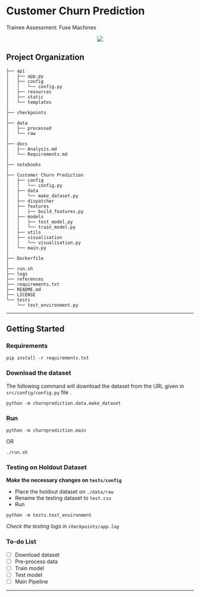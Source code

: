 Customer Churn Prediction
==============================

Trainee Assessment: Fuse Machines



<p align="center">
<img src="https://4.bp.blogspot.com/-wzReF0exOt8/WddYCM4OdYI/AAAAAAAAELg/vFEwRbLUCn8bBwVpl-vUbp6NZw_OaraTQCEwYBhgL/s1600/churn.png"  />
</p>


Project Organization
------------
```
├── api
│   ├── app.py
│   ├── config
│   │   └── config.py
│   ├── resources
│   ├── static
│   └── templates
│  
├── checkpoints
│  
├── data
│   ├── processed
│   └── raw
│  
├── docs
│   ├── Analysis.md
│   └── Requirements.md
│  
├── notebooks
│ 
├── Customer Churn Prediction
│   ├── config
│   │   └── config.py
│   ├── data
│   │   └── make_dataset.py
│   ├── dispatcher
│   ├── features
│   │   ├── build_features.py
│   ├── models
│   │   ├── test_model.py
│   │   └── train_model.py
│   ├── utils
│   ├── visualisation
│   |   └── visualisation.py
│   └── main.py
│ 
├── Dockerfile
│ 
├── run.sh
├── logs
├── references
├── requirements.txt
├── README.md
├── LICENSE
└── tests
    └── test_environment.py
```
--------


## Getting Started

### Requirements

```
pip install -r requirements.txt
```

### Download the dataset

The following command will download the dataset from the URL given in `src/config/config.py` file .

```
python -m churnprediction.data.make_dataset
```

### Run

```
python -m churnprediction.main
```
OR

```
./run.sh
```

### Testing on Holdout Dataset

**Make the necessary changes on `tests/config`**

- Place the holdout dataset on `./data/raw`
- Rename the testing dataset to `test.csv`
- Run

```
python -m tests.test_environment
```

_Check the testing logs in `checkpoints/app.log`_

### To-do List

- [ ] Download dataset
- [ ] Pre-process data
- [ ] Train model
- [ ] Test model
- [ ] Main Pipeline

-------------------------------
